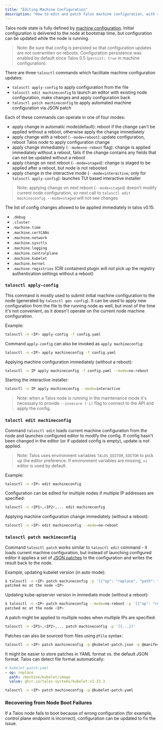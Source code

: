 ```yaml
---
title: "Editing Machine Configuration"
description: "How to edit and patch Talos machine configuration, with reboot, immediately, or stage update on reboot."
---
```


Talos node state is fully defined by [machine configuration](../../reference/configuration/).
Initial configuration is delivered to the node at bootstrap time, but configuration can be updated while the node is running.

> Note: Be sure that config is persisted so that configuration updates are not overwritten on reboots.
> Configuration persistence was enabled by default since Talos 0.5 (`persist: true` in machine configuration).

There are three `talosctl` commands which facilitate machine configuration updates:

* `talosctl apply-config` to apply configuration from the file
* `talosctl edit machineconfig` to launch an editor with existing node configuration, make changes and apply configuration back
* `talosctl patch machineconfig` to apply automated machine configuration via JSON patch

Each of these commands can operate in one of four modes:

* apply change in automatic mode(default): reboot if the change can't be applied without a reboot, otherwise apply the change immediately
* apply change with a reboot (`--mode=reboot`): update configuration, reboot Talos node to apply configuration change
* apply change immediately (`--mode=no-reboot` flag): change is applied immediately without a reboot, fails if the change contains any fields that can not be updated without a reboot
* apply change on next reboot (`--mode=staged`): change is staged to be applied after a reboot, but node is not rebooted
* apply change in the interactive mode (`--mode=interactive`; only for `talosctl apply-config`): launches TUI based interactive installer

> Note: applying change on next reboot (`--mode=staged`) doesn't modify current node configuration, so next call to
> `talosctl edit machineconfig --mode=staged` will not see changes

The list of config changes allowed to be applied immediately in talos v0.15:

* `.debug`
* `.cluster`
* `.machine.time`
* `.machine.certCANs`
* `.machine.network`
* `.machine.sysctls`
* `.machine.logging`
* `.machine.controlplane`
* `.machine.kubelet`
* `.machine.kernel`
* `.machine.registries` (CRI containerd plugin will not pick up the registry authentication settings without a reboot)

### `talosctl apply-config`

This command is mostly used to submit initial machine configuration to the node (generated by `talosctl gen config`).
It can be used to apply new configuration from the file to the running node as well, but most of the time it's not convenient, as it doesn't operate on the current node machine configuration.

Example:

```bash
talosctl -n <IP> apply-config -f config.yaml
```

Command `apply-config` can also be invoked as `apply machineconfig`:

```bash
talosctl -n <IP> apply machineconfig -f config.yaml
```

Applying machine configuration immediately (without a reboot):

```bash
talosctl -n IP apply machineconfig -f config.yaml --mode=no-reboot
```

Starting the interactive installer:

```bash
talosctl -n IP apply machineconfig --mode=interactive
```

> Note: when a Talos node is running in the maintenance mode it's necessary to provide `--insecure (-i)` flag to connect to the API and apply the config.

### `taloctl edit machineconfig`

Command `talosctl edit` loads current machine configuration from the node and launches configured editor to modify the config.
If config hasn't been changed in the editor (or if updated config is empty), update is not applied.

> Note: Talos uses environment variables `TALOS_EDITOR`, `EDITOR` to pick up the editor preference.
> If environment variables are missing, `vi` editor is used by default.

Example:

```bash
talosctl -n <IP> edit machineconfig
```

Configuration can be edited for multiple nodes if multiple IP addresses are specified:

```bash
talosctl -n <IP1>,<IP2>,... edit machineconfig
```

Applying machine configuration change immediately (without a reboot):

```bash
talosctl -n <IP> edit machineconfig --mode=no-reboot
```

### `talosctl patch machineconfig`

Command `talosctl patch` works similar to `talosctl edit` command - it loads current machine configuration, but instead of launching configured editor it applies a set of [JSON patches](http://jsonpatch.com/) to the configuration and writes the result back to the node.

Example, updating kubelet version (in auto mode):

```bash
$ talosctl -n <IP> patch machineconfig -p '[{"op": "replace", "path": "/machine/kubelet/image", "value": "ghcr.io/talos-systems/kubelet:v1.20.5"}]'
patched mc at the node <IP>
```

Updating kube-apiserver version in immediate mode (without a reboot):

```bash
$ talosctl -n <IP> patch machineconfig --mode=no-reboot -p '[{"op": "replace", "path": "/cluster/apiServer/image", "value": "k8s.gcr.io/kube-apiserver:v1.20.5"}]'
patched mc at the node <IP>
```

A patch might be applied to multiple nodes when multiple IPs are specified:

```bash
talosctl -n <IP1>,<IP2>,... patch machineconfig -p '[{...}]'
```

Patches can also be sourced from files using `@file` syntax:

```bash
talosctl -n <IP> patch machineconfig -p @kubelet-patch.json -p @manifest-patch.json
```

It might be easier to store patches in YAML format vs. the default JSON format.
Talos can detect file format automatically:

```yaml
# kubelet-patch.yaml
- op: replace
  path: /machine/kubelet/image
  value: ghcr.io/talos-systems/kubelet:v1.23.3
```

```bash
talosctl -n <IP> patch machineconfig -p @kubelet-patch.yaml
```

### Recovering from Node Boot Failures

If a Talos node fails to boot because of wrong configuration (for example, control plane endpoint is incorrect), configuration can be updated to fix the issue.
